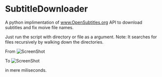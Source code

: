 # SubtitleDownloader
A python implimentation of www.OpenSubtitles.org API to download subtitles and fix moive file names.

Just run the script with directory or file as a argument.
Note: It searches for files recursively by walking down the directories.


From
![ScreenShot](http://i.imgur.com/Sxuj5pB.png)

To
![ScreenShot](http://i.imgur.com/HfQbWfa.png)

in mere miliseconds.
